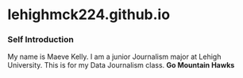 # lehighmck224.github.io
### Self Introduction
My name is Maeve Kelly. I am a junior Journalism major at Lehigh University. This is for my Data Journalism class. 
**Go Mountain Hawks**
